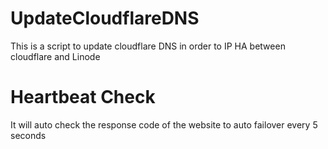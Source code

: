 # UpdateCloudflareDNS
This is a script to update cloudflare DNS in order to IP HA between cloudflare and Linode

# Heartbeat Check
It will auto check the response code of the website to auto failover every 5 seconds
